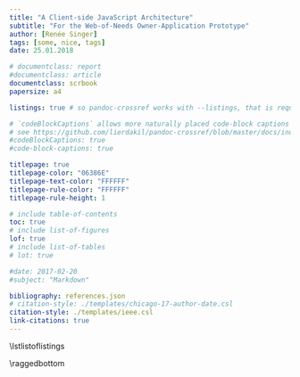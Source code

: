 ```yaml
---
title: "A Client-side JavaScript Architecture"
subtitle: "For the Web-of-Needs Owner-Application Prototype"
author: [Renée Singer]
tags: [some, nice, tags]
date: 25.01.2018

# documentclass: report
#documentclass: article
documentclass: scrbook
papersize: a4

listings: true # so pandoc-crossref works with --listings, that is required by eisvogel

# `codeBlockCaptions` allows more naturally placed code-block captions that can contain markdown on their own
# see https://github.com/lierdakil/pandoc-crossref/blob/master/docs/index.md#table-style-captions for details
#codeBlockCaptions: true
#code-block-captions: true

titlepage: true
titlepage-color: "06386E"
titlepage-text-color: "FFFFFF"
titlepage-rule-color: "FFFFFF"
titlepage-rule-height: 1

# include table-of-contents
toc: true
# include list-of-figures
lof: true
# include list-of-tables
# lot: true

#date: 2017-02-20
#subject: "Markdown"

bibliography: references.json
# citation-style: ./templates/chicago-17-author-date.csl
citation-style: ./templates/ieee.csl
link-citations: true
---
```


<!--
no pandoc/markdown option for list of listings, so it is inlined here
see https://github.com/jgm/pandoc/issues/1728 for more details
 -->

\lstlistoflistings

\raggedbottom